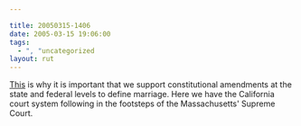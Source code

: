 ```yaml
---

title: 20050315-1406
date: 2005-03-15 19:06:00
tags:
  - ", "uncategorized
layout: rut
---
```


<p> <a href="http://news.findlaw.com/ap/o/51//03-14-2005/4d39000379f59549.html">This</a>
is why it is important that we support constitutional amendments
at the state and federal levels to define marriage.  Here we have
the California court system following in the footsteps of the
Massachusetts' Supreme Court.</p>

